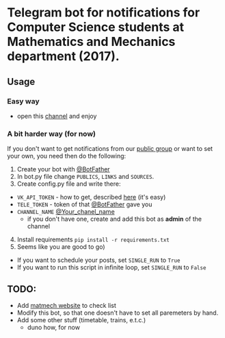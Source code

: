 # Telegram bot for notifications for Computer Science students at Mathematics and Mechanics department (2017).

## Usage
### Easy way
- open this [channel](https://t.me/matobes2017_19) and enjoy

### A bit harder way (for now)
If you don't want to get notifications from our [public group](https://vk.com/matobes_maga_2017) or want to set your own, you need then do the following:
1. Create your bot with [@BotFather](https://telegram.me/BotFather)
2. In bot.py file change `PUBLICS`, `LINKS` and `SOURCES`.
3. Create config.py file and write there:
  - `VK_API_TOKEN` - how to get, described [here](https://vk.com/dev/access_token) (it's easy)
  - `TELE_TOKEN` - token of that [@BotFather](https://telegram.me/BotFather) gave you
  - `CHANNEL_NAME` [@Your_chanel_name](https://telegram.org/blog/channels)
    - if you don't have one, create and add this bot as **admin** of the channel
4. Install requirements `pip install -r requirements.txt`
5. Seems like you are good to go)
  - If you want to schedule your posts, set `SINGLE_RUN` to `True`
  - If you want to run this script in infinite loop, set `SINGLE_RUN` to `False`

## TODO:
- Add [matmech website](http://www.math.spbu.ru/rus/) to check list
- Modify this bot, so that one doesn't have to set all paremeters by hand.
- Add some other stuff (timetable, trains, e.t.c.)
  - duno how, for now
